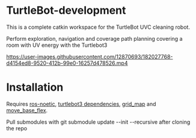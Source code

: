 # TurtleBot-development
This is a complete catkin workspace for the TurtleBot UVC cleaning robot.

Perform exploration, navigation and coverage path planning covering a room with UV energy with the Turtlebot3


https://user-images.githubusercontent.com/12870693/182027768-d4154ed8-9520-412b-99e0-16257d478526.mp4



# Installation
Requires [ros-noetic](http://wiki.ros.org/noetic/Installation/Ubuntu), [turtlebot3 dependencies](https://emanual.robotis.com/docs/en/platform/turtlebot3/quick-start/#pc-setup), [grid_map](https://github.com/ANYbotics/grid_map) and [move_base_flex](http://wiki.ros.org/move_base_flex).

Pull submodules with git submodule update --init --recursive after cloning the repo
